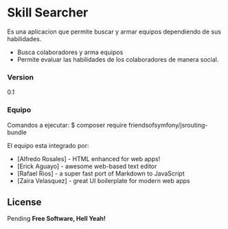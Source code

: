 # Skill Searcher
Es una aplicacion que permite buscar y armar equipos dependiendo de sus habilidades.
  - Busca colaboradores y arma equipos
  - Permite evaluar las habilidades de los colaboradores de manera social.
### Version
0.1
### Equipo

Comandos a ejecutar:
$ composer require friendsofsymfony/jsrouting-bundle

El equipo esta integrado por:

* [Alfredo Rosales] - HTML enhanced for web apps!
* [Erick Aguayo] - awesome web-based text editor
* [Rafael Rios] - a super fast port of Markdown to JavaScript
* [Zaira Velasquez] - great UI boilerplate for modern web apps

License
----
Pending
**Free Software, Hell Yeah!**


